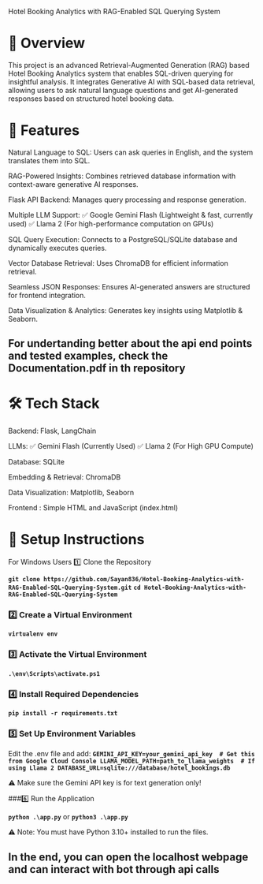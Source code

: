 Hotel Booking Analytics with RAG-Enabled SQL Querying System
# 📌 Overview
This project is an advanced Retrieval-Augmented Generation (RAG) based Hotel Booking Analytics system that enables SQL-driven querying for insightful analysis. It integrates Generative AI with SQL-based data retrieval, allowing users to ask natural language questions and get AI-generated responses based on structured hotel booking data.

# 🚀 Features
Natural Language to SQL: Users can ask queries in English, and the system translates them into SQL.

RAG-Powered Insights: Combines retrieved database information with context-aware generative AI responses.

Flask API Backend: Manages query processing and response generation.

Multiple LLM Support:
✅ Google Gemini Flash (Lightweight & fast, currently used)
✅ Llama 2 (For high-performance computation on GPUs)

SQL Query Execution: Connects to a PostgreSQL/SQLite database and dynamically executes queries.

Vector Database Retrieval: Uses ChromaDB for efficient information retrieval.

Seamless JSON Responses: Ensures AI-generated answers are structured for frontend integration.

Data Visualization & Analytics: Generates key insights using Matplotlib & Seaborn.

## For undertanding better about the api end points and tested examples, check the Documentation.pdf in th repository

# 🛠️ Tech Stack
Backend: Flask, LangChain

LLMs:
✅ Gemini Flash (Currently Used)
✅ Llama 2 (For High GPU Compute)

Database: SQLite

Embedding & Retrieval: ChromaDB 

Data Visualization: Matplotlib, Seaborn

Frontend : Simple HTML and JavaScript (index.html)

# 📌 Setup Instructions
For Windows Users
1️⃣ Clone the Repository

**`git clone https://github.com/Sayan836/Hotel-Booking-Analytics-with-RAG-Enabled-SQL-Querying-System.git`**
**`cd Hotel-Booking-Analytics-with-RAG-Enabled-SQL-Querying-System`**
### 2️⃣ Create a Virtual Environment

**`virtualenv env`**
### 3️⃣ Activate the Virtual Environment

**`.\env\Scripts\activate.ps1`**

### 4️⃣ Install Required Dependencies

**`pip install -r requirements.txt`**

### 5️⃣ Set Up Environment Variables
Edit the .env file and add:
**`
GEMINI_API_KEY=your_gemini_api_key  # Get this from Google Cloud Console
LLAMA_MODEL_PATH=path_to_llama_weights  # If using Llama 2
DATABASE_URL=sqlite:///database/hotel_bookings.db
`**

⚠️ Make sure the Gemini API key is for text generation only!

###6️⃣ Run the Application

**`python .\app.py`**
or
**`python3 .\app.py`**

⚠️ Note: You must have Python 3.10+ installed to run the files.
## In the end, you can open the localhost webpage and can interact with bot through api calls


